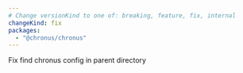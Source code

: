 ```yaml
---
# Change versionKind to one of: breaking, feature, fix, internal
changeKind: fix
packages:
  - "@chronus/chronus"
---
```


Fix find chronus config in parent directory 
